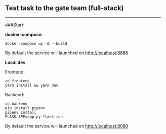 ## Test task to the gate team (full-stack)
---

###Start:
 
**docker-compose:**

```docker-compose up -d --build```

By default the service will launched on [http://localhost:8888]("http://localhost:8888")

**Local dev**

Frontend:
```
cd frontend
yarn install && yarn dev
```

Backend:
```
cd backend
pip install pipenv
pipenv install
FLASK_APP=app.py flask run
```

By default the service will launched on [http://localhost:8080]("http://localhost:8080")
